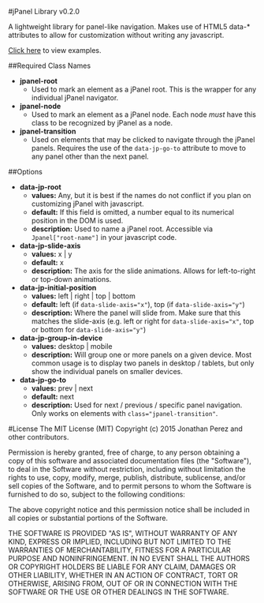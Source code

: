 #jPanel Library v0.2.0

A lightweight library for panel-like navigation. Makes use of HTML5 data-* attributes to allow for customization without writing any javascript.

[Click here](http://jperezov.github.io/jpanel/examples/) to view examples.

##Required Class Names
- **jpanel-root**
    - Used to mark an element as a jPanel root. This is the wrapper for any individual jPanel navigator.
- **jpanel-node**
    - Used to mark an element as a jPanel node. Each node _must_ have this class to be recognized by jPanel as a node.
- **jpanel-transition**
    - Used on elements that may be clicked to navigate through the jPanel panels. Requires the use of the `data-jp-go-to` attribute to move to any panel other than the next panel.

##Options
- **data-jp-root**
    - **values:** Any, but it is best if the names do not conflict if you plan on customizing jPanel with javascript.
    - **default:** If this field is omitted, a number equal to its numerical position in the DOM is used.
    - **description:** Used to name a jPanel root. Accessible via `Jpanel["root-name"]` in your javascript code.
- **data-jp-slide-axis**
    - **values:** x | y
    - **default:** x
    - **description:** The axis for the slide animations. Allows for left-to-right or top-down animations.
- **data-jp-initial-position**
    - **values:** left | right | top | bottom
    - **default:** left (if `data-slide-axis="x"`), top (if `data-slide-axis="y"`)
    - **description:** Where the panel will slide from. Make sure that this matches the slide-axis (e.g. left or right for `data-slide-axis="x"`, top or bottom for `data-slide-axis="y"`)
- **data-jp-group-in-device**
    - **values:** desktop | mobile
    - **description:** Will group one or more panels on a given device. Most common usage is to display two panels in desktop / tablets, but only show the individual panels on smaller devices.
- **data-jp-go-to**
    - **values:** prev | next
    - **default:** next
    - **description:** Used for next / previous / specific panel navigation. Only works on elements with `class="jpanel-transition"`.

#License
The MIT License (MIT) Copyright (c) 2015 Jonathan Perez and other contributors.

Permission is hereby granted, free of charge, to any person obtaining a copy of this software and associated documentation files (the "Software"), to deal in the Software without restriction, including without limitation the rights to use, copy, modify, merge, publish, distribute, sublicense, and/or sell copies of the Software, and to permit persons to whom the Software is furnished to do so, subject to the following conditions:

The above copyright notice and this permission notice shall be included in all copies or substantial portions of the Software.

THE SOFTWARE IS PROVIDED "AS IS", WITHOUT WARRANTY OF ANY KIND, EXPRESS OR IMPLIED, INCLUDING BUT NOT LIMITED TO THE WARRANTIES OF MERCHANTABILITY, FITNESS FOR A PARTICULAR PURPOSE AND NONINFRINGEMENT. IN NO EVENT SHALL THE AUTHORS OR COPYRIGHT HOLDERS BE LIABLE FOR ANY CLAIM, DAMAGES OR OTHER LIABILITY, WHETHER IN AN ACTION OF CONTRACT, TORT OR OTHERWISE, ARISING FROM, OUT OF OR IN CONNECTION WITH THE SOFTWARE OR THE USE OR OTHER DEALINGS IN THE SOFTWARE.